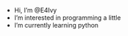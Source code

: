 -  Hi, I’m @E4Ivy
-  I’m interested in programming a little 
-  I’m currently learning python

<!---
E4Ivy/E4Ivy is a ✨ special ✨ repository because its `README.md` (this file) appears on your GitHub profile.
You can click the Preview link to take a look at your changes.
--->
